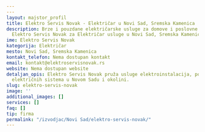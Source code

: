 ```yaml
---
---
layout: majstor_profil
title: Elektro Servis Novak - Električar u Novi Sad, Sremska Kamenica
description: Brze i pouzdane električarske usluge za domove i poslovne prostore. Pronađite
  Elektro Servis Novak za Električar usluge u Novi Sad, Sremska Kamenica.
ime: Elektro Servis Novak
kategorija: Električar
mesto: Novi Sad, Sremska Kamenica
kontakt_telefon: Nema dostupan kontakt
email: kontakt@elektroservisnovak.rs
website: Nema dostupan website
detaljan_opis: Elektro Servis Novak pruža usluge elektroinstalacija, popravki i održavanja
  električnih sistema u Novom Sadu i okolini.
slug: elektro-servis-novak
image: ''
additional_images: []
services: []
faq: []
tip: firma
permalink: "/izvodjac/Novi Sad/elektro-servis-novak/"
---
```

